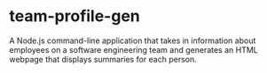 # team-profile-gen
A Node.js command-line application that takes in information about employees on a software engineering team and generates an HTML webpage that displays summaries for each person.
